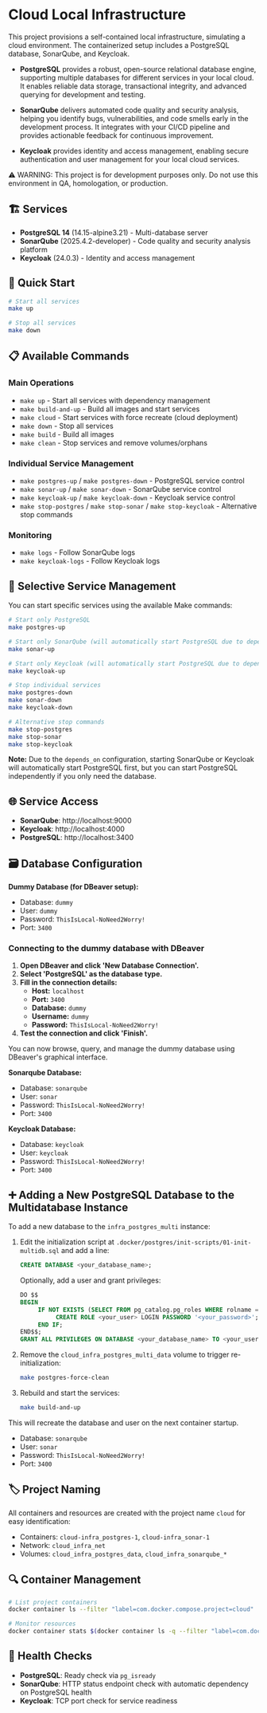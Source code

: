 # Cloud Local Infrastructure


This project provisions a self-contained local infrastructure, simulating a cloud environment. The containerized setup includes a PostgreSQL database, SonarQube, and Keycloak.

- **PostgreSQL** provides a robust, open-source relational database engine, supporting multiple databases for different services in your local cloud. It enables reliable data storage, transactional integrity, and advanced querying for development and testing.

- **SonarQube** delivers automated code quality and security analysis, helping you identify bugs, vulnerabilities, and code smells early in the development process. It integrates with your CI/CD pipeline and provides actionable feedback for continuous improvement.

- **Keycloak** provides identity and access management, enabling secure authentication and user management for your local cloud services.

⚠️ WARNING: This project is for development purposes only. Do not use this environment in QA, homologation, or production.

## 🏗️ Services

- **PostgreSQL 14** (14.15-alpine3.21) - Multi-database server
- **SonarQube** (2025.4.2-developer) - Code quality and security analysis platform
- **Keycloak** (24.0.3) - Identity and access management

## 🚀 Quick Start

```bash
# Start all services
make up

# Stop all services  
make down
```

## 📋 Available Commands

### Main Operations
- `make up` - Start all services with dependency management
- `make build-and-up` - Build all images and start services
- `make cloud` - Start services with force recreate (cloud deployment)
- `make down` - Stop all services
- `make build` - Build all images
- `make clean` - Stop services and remove volumes/orphans

### Individual Service Management
- `make postgres-up` / `make postgres-down` - PostgreSQL service control
- `make sonar-up` / `make sonar-down` - SonarQube service control
- `make keycloak-up` / `make keycloak-down` - Keycloak service control
- `make stop-postgres` / `make stop-sonar` / `make stop-keycloak` - Alternative stop commands

### Monitoring
- `make logs` - Follow SonarQube logs
- `make keycloak-logs` - Follow Keycloak logs

## 🎯 Selective Service Management

You can start specific services using the available Make commands:

```bash
# Start only PostgreSQL
make postgres-up

# Start only SonarQube (will automatically start PostgreSQL due to dependency)
make sonar-up

# Start only Keycloak (will automatically start PostgreSQL due to dependency)
make keycloak-up

# Stop individual services
make postgres-down
make sonar-down
make keycloak-down

# Alternative stop commands
make stop-postgres
make stop-sonar
make stop-keycloak
```

**Note:** Due to the `depends_on` configuration, starting SonarQube or Keycloak will automatically start PostgreSQL first, but you can start PostgreSQL independently if you only need the database.

## 🌐 Service Access

- **SonarQube**: http://localhost:9000
- **Keycloak**: http://localhost:4000
- **PostgreSQL**: http://localhost:3400

## 🗃️ Database Configuration

**Dummy Database (for DBeaver setup):**
- Database: `dummy`
- User: `dummy`
- Password: `ThisIsLocal-NoNeed2Worry!`
- Port: `3400`

### Connecting to the dummy database with DBeaver

1. **Open DBeaver and click 'New Database Connection'.**
2. **Select 'PostgreSQL' as the database type.**
3. **Fill in the connection details:**
	- **Host:** `localhost`
	- **Port:** `3400`
	- **Database:** `dummy`
	- **Username:** `dummy`
	- **Password:** `ThisIsLocal-NoNeed2Worry!`
4. **Test the connection and click 'Finish'.**

You can now browse, query, and manage the dummy database using DBeaver's graphical interface.

**Sonarqube Database:**
- Database: `sonarqube`
- User: `sonar`
- Password: `ThisIsLocal-NoNeed2Worry!`
- Port: `3400`

**Keycloak Database:**
- Database: `keycloak`
- User: `keycloak`
- Password: `ThisIsLocal-NoNeed2Worry!`
- Port: `3400`

## ➕ Adding a New PostgreSQL Database to the Multidatabase Instance

To add a new database to the `infra_postgres_multi` instance:

1. Edit the initialization script at `.docker/postgres/init-scripts/01-init-multidb.sql` and add a line:
	```sql
	CREATE DATABASE <your_database_name>;
	```
	Optionally, add a user and grant privileges:
	```sql
	DO $$
	BEGIN
		 IF NOT EXISTS (SELECT FROM pg_catalog.pg_roles WHERE rolname = '<your_user>') THEN
			  CREATE ROLE <your_user> LOGIN PASSWORD '<your_password>';
		 END IF;
	END$$;
	GRANT ALL PRIVILEGES ON DATABASE <your_database_name> TO <your_user>;
	```

2. Remove the `cloud_infra_postgres_multi_data` volume to trigger re-initialization:
	```bash
	make postgres-force-clean
	```

3. Rebuild and start the services:
	```bash
	make build-and-up
	```

This will recreate the database and user on the next container startup.

- Database: `sonarqube`
- User: `sonar`
- Password: `ThisIsLocal-NoNeed2Worry!`
- Port: `3400`


## 🏷️ Project Naming

All containers and resources are created with the project name `cloud` for easy identification:
- Containers: `cloud-infra_postgres-1`, `cloud-infra_sonar-1`
- Network: `cloud_infra_net`
- Volumes: `cloud_infra_postgres_data`, `cloud_infra_sonarqube_*`


## 🔍 Container Management

```bash
# List project containers
docker container ls --filter "label=com.docker.compose.project=cloud"

# Monitor resources
docker container stats $(docker container ls -q --filter "label=com.docker.compose.project=cloud")
```


## 🏥 Health Checks

- **PostgreSQL**: Ready check via `pg_isready`
- **SonarQube**: HTTP status endpoint check with automatic dependency on PostgreSQL health
- **Keycloak**: TCP port check for service readiness
